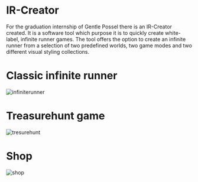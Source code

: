 # IR-Creator

For the graduation internship of Gentle Possel there is an IR-Creator created. It is a software tool which purpose it is to quickly create white-label, infinite runner games. The tool offers the option to create an infinite runner from a selection of two predefined worlds, two game modes and two different visual styling collections.

# Classic infinite runner

![infiniterunner](https://github.com/GPossel/IR-Creator/assets/47417277/048f07cb-aeb3-4530-9fa6-7b92f543ac2c)

# Treasurehunt game

![tresurehunt](https://github.com/GPossel/IR-Creator/assets/47417277/baa62f72-d2de-49a3-a266-d52a4c3a7c22)

# Shop

![shop](https://github.com/GPossel/IR-Creator/assets/47417277/2185b854-3dcc-4156-9020-8aff19c61721)
